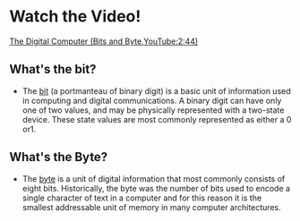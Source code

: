 # Watch the Video!
[The Digital Computer (Bits and Byte,YouTube:2:44)](https://www.youtube.com/watch?v=AdF2uk-EscE)

## What's the bit?
* The [bit](https://en.wikipedia.org/wiki/Bit) (a portmanteau of binary digit) is a basic unit of information used in computing and digital communications. A binary digit can have only one of two values, and may be physically represented with a two-state device. These state values are most commonly represented as either a 0 or1.
## What's the Byte?
* The [byte](https://en.wikipedia.org/wiki/Byte) is a unit of digital information that most commonly consists of eight bits. Historically, the byte was the number of bits used to encode a single character of text in a computer and for this reason it is the smallest addressable unit of memory in many computer architectures.
